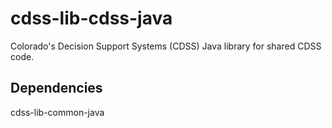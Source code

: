 # cdss-lib-cdss-java #

Colorado's Decision Support Systems (CDSS) Java library for shared CDSS code.

Dependencies
------------

cdss-lib-common-java
